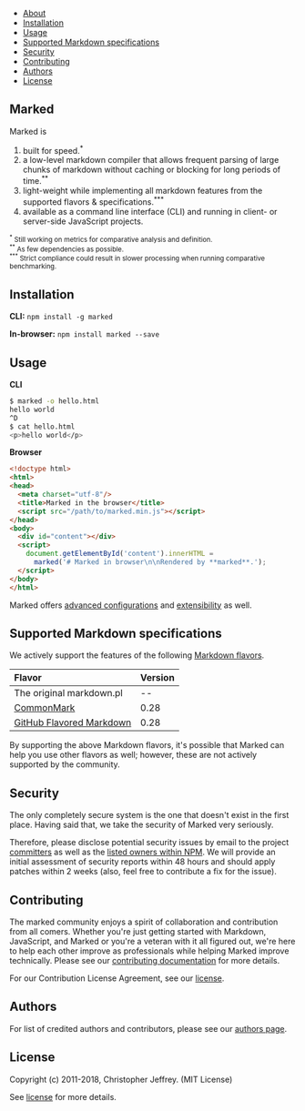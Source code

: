 <ul>
  <li><a href="#marked">About</a></li>
  <li><a href="#install">Installation</a></li>
  <li><a href="#usage">Usage</a></li>
  <li><a href="#specifications">Supported Markdown specifications</a></li>
  <li><a href="#security">Security</a></li>
  <li><a href="#contributing">Contributing</a></li>
  <li><a href="#authors">Authors</a></li>
  <li><a href="#license">License</a></li>
</ul>

<h2 id="marked">Marked</h2>

Marked is 

1. built for speed.<sup>*</sup>
2. a low-level markdown compiler that allows frequent parsing of large chunks of markdown without caching or blocking for long periods of time.<sup>**</sup>
3. light-weight while implementing all markdown features from the supported flavors & specifications.<sup>***</sup>
4. available as a command line interface (CLI) and running in client- or server-side JavaScript projects.

<p><small><sup>*</sup> Still working on metrics for comparative analysis and definition.</small><br>
<small><sup>**</sup> As few dependencies as possible.</small><br>
<small><sup>***</sup> Strict compliance could result in slower processing when running comparative benchmarking.</small></p>

<h2 id="installation">Installation</h2>

**CLI:** `npm install -g marked`

**In-browser:** `npm install marked --save`

<h2 id="usage">Usage</h2>

**CLI**

``` bash
$ marked -o hello.html
hello world
^D
$ cat hello.html
<p>hello world</p>
```

**Browser**

```html
<!doctype html>
<html>
<head>
  <meta charset="utf-8"/>
  <title>Marked in the browser</title>
  <script src="/path/to/marked.min.js"></script>
</head>
<body>
  <div id="content"></div>
  <script>
    document.getElementById('content').innerHTML =
      marked('# Marked in browser\n\nRendered by **marked**.');
  </script>
</body>
</html>
```


Marked offers [advanced configurations](https://github.com/markedjs/marked/blob/master/USING_ADVANCED.md) and [extensibility](https://github.com/markedjs/marked/blob/master/USING_PRO.md) as well.

<h2 id="specifications">Supported Markdown specifications</h2>

We actively support the features of the following [Markdown flavors](https://github.com/commonmark/CommonMark/wiki/Markdown-Flavors).

|Flavor                                                     |Version    |
|:----------------------------------------------------------|:----------|
|The original markdown.pl                                   |--         |
|[CommonMark](http://spec.commonmark.org/0.28/)             |0.28       |
|[GitHub Flavored Markdown](https://github.github.com/gfm/) |0.28       |

By supporting the above Markdown flavors, it's possible that Marked can help you use other flavors as well; however, these are not actively supported by the community.

<h2 id="security">Security</h2>

The only completely secure system is the one that doesn't exist in the first place. Having said that, we take the security of Marked very seriously.

Therefore, please disclose potential security issues by email to the project [committers](https://github.com/markedjs/marked/blob/master/AUTHORS.md) as well as the [listed owners within NPM](https://docs.npmjs.com/cli/owner). We will provide an initial assessment of security reports within 48 hours and should apply patches within 2 weeks (also, feel free to contribute a fix for the issue).

<h2 id="contributing">Contributing</h2>

The marked community enjoys a spirit of collaboration and contribution from all comers. Whether you're just getting started with Markdown, JavaScript, and Marked or you're a veteran with it all figured out, we're here to help each other improve as professionals while helping Marked improve technically. Please see our [contributing documentation](https://github.com/markedjs/marked/blob/master/CONTRIBUTING.md) for more details.

For our Contribution License Agreement, see our [license](https://github.com/markedjs/marked/blob/master/LICENSE.md).

<h2 id="authors">Authors</h2>

For list of credited authors and contributors, please see our [authors page](https://github.com/markedjs/marked/blob/master/AUTHORS.md).

<h2 id="license">License</h2>

Copyright (c) 2011-2018, Christopher Jeffrey. (MIT License)

See [license](https://github.com/markedjs/marked/blob/master/LICENSE.md) for more details.

